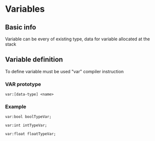 #  Variables

## Basic info

Variable can be every of existing type, data for variable allocated at the stack

## Variable definition

To define variable must be used "var" compiler instruction

### VAR prototype
 ```
 var:[data-type] <name>
 ```
 
### Example
    
    var:bool boolTypeVar;
       
    var:int intTypeVar;
        
    var:float floatTypeVar;
    
